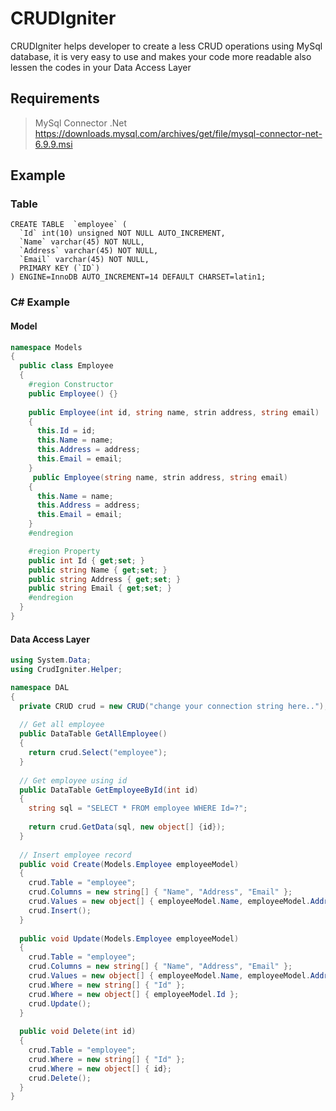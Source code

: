 # CRUDIgniter
CRUDIgniter helps developer to create a less CRUD operations using MySql database, it is very easy to use and makes your code more readable also lessen the codes in your Data Access Layer

## Requirements 
> MySql Connector .Net https://downloads.mysql.com/archives/get/file/mysql-connector-net-6.9.9.msi

## Example

### Table
```MySql
CREATE TABLE  `employee` (
  `Id` int(10) unsigned NOT NULL AUTO_INCREMENT,
  `Name` varchar(45) NOT NULL,
  `Address` varchar(45) NOT NULL,
  `Email` varchar(45) NOT NULL,
  PRIMARY KEY (`ID`)
) ENGINE=InnoDB AUTO_INCREMENT=14 DEFAULT CHARSET=latin1;
```

### C# Example

#### Model
```C#
namespace Models 
{
  public class Employee 
  {
    #region Constructor
    public Employee() {}
    
    public Employee(int id, string name, strin address, string email) 
    {
      this.Id = id;
      this.Name = name;
      this.Address = address;
      this.Email = email;
    }
     public Employee(string name, strin address, string email) 
    {
      this.Name = name;
      this.Address = address;
      this.Email = email;
    }
    #endregion

    #region Property
    public int Id { get;set; }
    public string Name { get;set; }
    public string Address { get;set; }
    public string Email { get;set; }
    #endregion
  }
}
```

#### Data Access Layer
```C#
using System.Data;
using CrudIgniter.Helper;

namespace DAL 
{
  private CRUD crud = new CRUD("change your connection string here..");
  
  // Get all employee
  public DataTable GetAllEmployee()
  {
    return crud.Select("employee");
  }
  
  // Get employee using id
  public DataTable GetEmployeeById(int id)
  {
    string sql = "SELECT * FROM employee WHERE Id=?";
    
    return crud.GetData(sql, new object[] {id});
  }
  
  // Insert employee record
  public void Create(Models.Employee employeeModel)
  {
    crud.Table = "employee";
    crud.Columns = new string[] { "Name", "Address", "Email" };
    crud.Values = new object[] { employeeModel.Name, employeeModel.Address, employeeModel.Email };
    crud.Insert();
  }
  
  public void Update(Models.Employee employeeModel)
  {
    crud.Table = "employee";
    crud.Columns = new string[] { "Name", "Address", "Email" };
    crud.Values = new object[] { employeeModel.Name, employeeModel.Address, employeeModel.Email };
    crud.Where = new string[] { "Id" };
    crud.Where = new object[] { employeeModel.Id };
    crud.Update();
  }
  
  public void Delete(int id)
  {
    crud.Table = "employee";
    crud.Where = new string[] { "Id" };
    crud.Where = new object[] { id};
    crud.Delete();
  }
}
```

